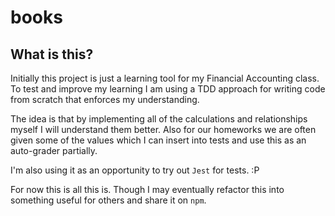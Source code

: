 # books

## What is this?

Initially this project is just a learning tool for my Financial Accounting class. To test and improve my learning I am using a TDD approach for writing code from scratch that enforces my understanding.

The idea is that by implementing all of the calculations and relationships myself I will understand them better. Also for our homeworks we are often given some of the values which I can insert into tests and use this as an auto-grader partially.

I'm also using it as an opportunity to try out `Jest` for tests. :P

For now this is all this is. Though I may eventually refactor this into something useful for others and share it on `npm`.
